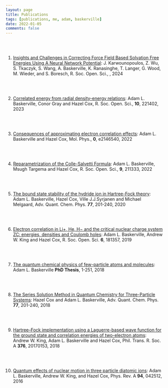 ```yaml
---
layout: page
title: Publications
tags: [publications, me, adam, baskerville]
date: 2022-01-05
comments: false
---
```


<ol>

<br/><br/>
<li><a href="https://chemrxiv.org/engage/chemrxiv/article-details/65e19adee9ebbb4db9a3c6a5" target="_blank">Insights and Challenges in Correcting Force Field Based Solvation Free Energies Using A Neural Network Potential</a>: J. Karwounopoulos, Z. Wu, S. Tkaczyk, S. Wang, A. Baskerville, K. Ranasinghe, T. Langer, G. Wood, M. Wieder, and S. Boresch, R. Soc. Open. Sci., <b></b>, 2024</li>

<br/><br/>
<li><a href="https://royalsocietypublishing.org/doi/10.1098/rsos.221402" target="_blank">Correlated energy from radial density-energy relations</a>: Adam L. Baskerville, Conor Gray and Hazel Cox, R. Soc. Open. Sci., <b>10</b>, 221402, 2023</li>

<br/><br/>
<li><a href="https://www.tandfonline.com/doi/full/10.1080/00268976.2022.2146540?src=" target="_blank">Consequences of approximating electron correlation effects</a>: Adam L. Baskerville and Hazel Cox, Mol. Phys., <b>0</b>, e2146540, 2022</li>

<br/><br/>
<li><a href="https://royalsocietypublishing.org/doi/10.1098/rsos.211333" target="_blank">Reparametrization of the Colle-Salvetti Formula</a>: Adam L. Baskerville, Msugh Targema and Hazel Cox, R. Soc. Open. Sci., <b>9</b>, 211333, 2022</li>

<br/><br/>
<li><a href="https://www.sciencedirect.com/science/article/pii/S006532762030006X?via%3Dihub" target="_blank">The bound state stability of the hydride ion in Hartree-Fock theory</a>:
Adam L. Baskerville, Hazel Cox, Ville J.J.Syrjanen and Michael Melgaard, Adv. Quant. Chem. Phys. <b>77</b>, 201-240, 2020</li>

<br/><br/>
<li><a href="https://royalsocietypublishing.org/doi/full/10.1098/rsos.181357" target="_blank">Electron correlation in Li+, He, H− and the critical nuclear charge system ZC: energies, densities and Coulomb holes</a>:
Adam L. Baskerville, Andrew W. King and Hazel Cox, R. Soc. Open. Sci. <b>6</b>, 181357, 2019</li>

<br/><br/>
<li><a href="http://sro.sussex.ac.uk/id/eprint/77136/1/Baskerville%2C%20Adam.pdf" target="_blank">The quantum chemical physics of
few-particle atoms and molecules</a>:
Adam L. Baskerville <b>PhD Thesis</b>, 1-251, 2018</li>

<br/><br/>
<li><a href="https://www.sciencedirect.com/science/article/pii/S0065327618300042" target="_blank">The Series Solution Method in Quantum Chemistry for Three-Particle Systems</a>:
Hazel Cox and Adam L. Baskerville, Adv. Quant. Chem. Phys. <b>77</b>, 201-240, 2018</li>

<br/><br/>
<li><a href="http://rsta.royalsocietypublishing.org/content/376/2115/20170153" target="_blank">Hartree–Fock implementation using a Laguerre-based wave function for the ground state and correlation energies of two-electron atoms</a>:
Andrew W. King, Adam L. Baskerville and Hazel Cox, Phil. Trans. R. Soc. A <b>376</b>, 20170153, 2018</li>

<br/><br/>
<li><a href="http://journals.aps.org/pra/abstract/10.1103/PhysRevA.94.042512" target="_blank">Quantum effects of nuclear motion in three particle diatomic ions</a>:
Adam L. Baskerville, Andrew W. King, and Hazel Cox, Phys. Rev. A <b>94</b>, 042512, 2016</li>
